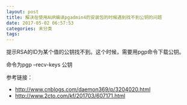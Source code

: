 ```yaml
---
layout: post
title: 解决在使用AUR编译pgadmin4的安装包的时候遇到找不到公钥的问题
date: 2017-05-02 06:57:53
categories: 未分类
tags: 
---
```


提示RSA的ID为某个值的公钥找不到。这个时候，需要用pgp命令下载公钥。

命令为pgp –recv-keys 公钥

参考链接：

* http://www.cnblogs.com/daemon369/p/3204020.html
* http://www.2cto.com/kf/201703/607171.html
